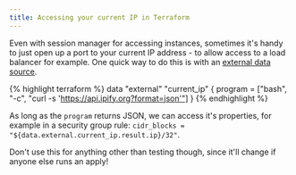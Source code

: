 ```yaml
---
title: Accessing your current IP in Terraform
---
```


Even with session manager for accessing instances, sometimes it's handy to just open up a port to your current IP address - to allow access to a load balancer for example. One quick way to do this is with an [external data source](https://registry.terraform.io/providers/hashicorp/external/latest/docs/data-sources/data_source).

{% highlight terraform %}
data "external" "current_ip" {
  program = ["bash", "-c", "curl -s 'https://api.ipify.org?format=json'"]
}
{% endhighlight %}

As long as the `program` returns JSON, we can access it's properties, for example in a security group rule: `cidr_blocks = "${data.external.current_ip.result.ip}/32"`.

Don't use this for anything other than testing though, since it'll change if anyone else runs an apply!